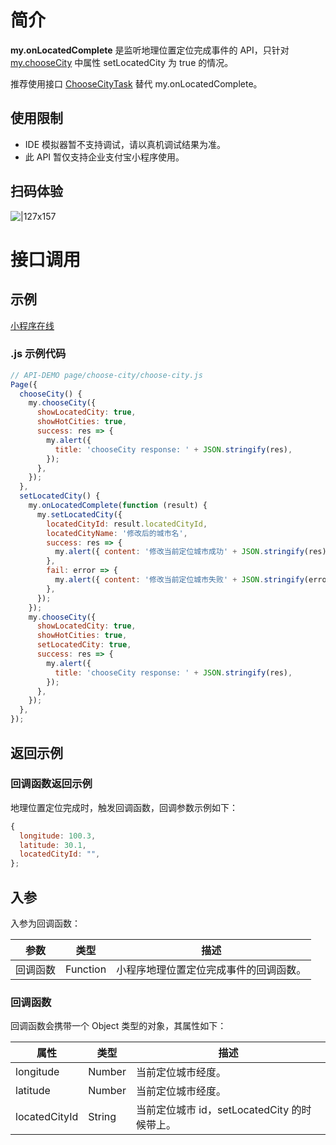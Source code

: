 # 简介

**my.onLocatedComplete** 是监听地理位置定位完成事件的 API，只针对 [my.chooseCity](https://opendocs.alipay.com/mini/api/ui-city) 中属性 setLocatedCity 为 true 的情况。

推荐使用接口 [ChooseCityTask](https://opendocs.alipay.com/mini/04naqz) 替代 my.onLocatedComplete。

## 使用限制

- IDE 模拟器暂不支持调试，请以真机调试结果为准。
- 此 API 暂仅支持企业支付宝小程序使用。

## 扫码体验

![|127x157](https://mdn.alipayobjects.com/afts/img/A*uGCmRImDNksq0wpOl9aflwBkAa8wAA/original?bz=openpt_doc&t=2sNXA_LmBkuW7-CwiT-HUAAAAABkMK8AAAAA#align=left&display=inline&height=157&margin=%5Bobject%20Object%5D&originHeight=157&originWidth=127&status=done&style=none&width=127)

# 接口调用

## 示例

[小程序在线](https://opendocs.alipay.com/openbox/mini/opendocs/choose-city?view=preview&defaultPage=pages/index/index&defaultOpenedFiles=pages/index/index&theme=light)

### .js 示例代码

```javascript
// API-DEMO page/choose-city/choose-city.js
Page({
  chooseCity() {
    my.chooseCity({
      showLocatedCity: true,
      showHotCities: true,
      success: res => {
        my.alert({
          title: 'chooseCity response: ' + JSON.stringify(res),
        });
      },
    });
  },
  setLocatedCity() {
    my.onLocatedComplete(function (result) {
      my.setLocatedCity({
        locatedCityId: result.locatedCityId,
        locatedCityName: '修改后的城市名',
        success: res => {
          my.alert({ content: '修改当前定位城市成功' + JSON.stringify(res) });
        },
        fail: error => {
          my.alert({ content: '修改当前定位城市失败' + JSON.stringify(error) });
        },
      });
    });
    my.chooseCity({
      showLocatedCity: true,
      showHotCities: true,
      setLocatedCity: true,
      success: res => {
        my.alert({
          title: 'chooseCity response: ' + JSON.stringify(res),
        });
      },
    });
  },
});
```

## 返回示例

### 回调函数返回示例

地理位置定位完成时，触发回调函数，回调参数示例如下：

```javascript
{
  longitude: 100.3,
  latitude: 30.1,
  locatedCityId: "",
};
```

## 入参

入参为回调函数：

| **参数** | **类型** | **描述**                               |
| -------- | -------- | -------------------------------------- |
| 回调函数 | Function | 小程序地理位置定位完成事件的回调函数。 |

### 回调函数

回调函数会携带一个 Object 类型的对象，其属性如下：

| **属性**      | **类型** | **描述**                                     |
| ------------- | -------- | -------------------------------------------- |
| longitude     | Number   | 当前定位城市经度。                           |
| latitude      | Number   | 当前定位城市经度。                           |
| locatedCityId | String   | 当前定位城市 id，setLocatedCity 的时候带上。 |
